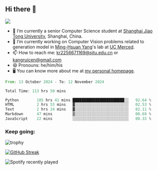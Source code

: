 ## Hi there 👋

![](https://komarev.com/ghpvc/?username=Kr-Panghu)
- 🌱 I’m currently a senior Computer Science student at [Shanghai Jiao Tong University](https://www.sjtu.edu.cn), Shanghai, China.
- 🔭 I’m currently working on Computer Vision problems related to generation model in [Ming-Hsuan Yang](https://faculty.ucmerced.edu/mhyang/)'s lab at [UC Merced](https://www.ucmerced.edu/).
- 📫 How to reach me: kr2256671169@sjtu.edu.cn or kangruicen@gmail.com
- 😄 Pronouns: he/him/his
- 🖥️ You can know more about me at [my personal homepage](https://kr-panghu.github.io).

<!--START_SECTION:waka-->

```rust
From: 13 October 2024 - To: 12 November 2024

Total Time: 113 hrs 50 mins

Python        105 hrs 41 mins ███████████████████████░░   92.64 %
HTML          2 hrs 53 mins   ▓░░░░░░░░░░░░░░░░░░░░░░░░   02.53 %
Text          2 hrs 24 mins   ▓░░░░░░░░░░░░░░░░░░░░░░░░   02.11 %
Markdown      47 mins         ▒░░░░░░░░░░░░░░░░░░░░░░░░   00.69 %
JavaScript    22 mins         ░░░░░░░░░░░░░░░░░░░░░░░░░   00.33 %
```

<!--END_SECTION:waka-->

<h3 align="left">Keep going:</h3>

![trophy](https://github-profile-trophy.vercel.app/?username=Kr-Panghu&theme=onedark&title=MultiLanguage,Stars,Followers,Repositories,Commits,Experience)

[![GitHub Streak](https://github-readme-streak-stats.herokuapp.com/?user=Kr-Panghu)](https://git.io/streak-stats)

![Spotify recently played](https://spotify-recently-played-readme.vercel.app/api?user=313cmgdfngjjlfotpedtywb7cpca)
